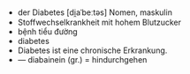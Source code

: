 - der Diabetes	[di̯aˈbeːtəs]	Nomen, maskulin
- Stoffwechselkrankheit mit hohem Blutzucker
- bệnh tiểu đường
- diabetes
- Diabetes ist eine chronische Erkrankung.
- —	diabainein (gr.) = hindurchgehen